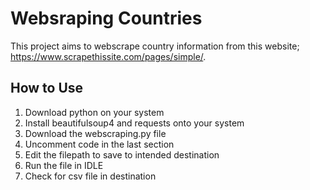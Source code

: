 # Websraping Countries
This project aims to webscrape country information from this website; https://www.scrapethissite.com/pages/simple/. 

## How to Use
1. Download python on your system
2. Install beautifulsoup4 and requests onto your system 
3. Download the webscraping.py file
4. Uncomment code in the last section 
5. Edit the filepath to save to intended destination
6. Run the file in IDLE
7. Check for csv file in destination
